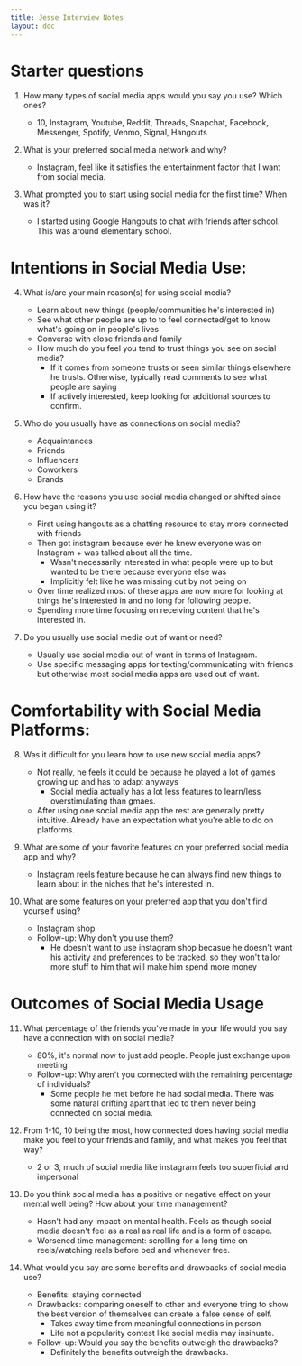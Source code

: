 ```yaml
---
title: Jesse Interview Notes
layout: doc
---
```


# Starter questions
1. How many types of social media apps would you say you use? Which ones?
    - 10, Instagram, Youtube, Reddit, Threads, Snapchat, Facebook, Messenger, Spotify, Venmo, Signal, Hangouts

2. What is your preferred social media network and why?
    - Instagram, feel like it satisfies the entertainment factor that I want from social media.

3. What prompted you to start using social media for the first time? When was it?
    - I started using Google Hangouts to chat with friends after school. This was around elementary school.

# Intentions in Social Media Use:
4. What is/are your main reason(s) for using social media?
    - Learn about new things (people/communities he's interested in)
    - See what other people are up to to feel connected/get to know what's going on in people's lives
    - Converse with close friends and family
    - How much do you feel you tend to trust things you see on social media?
        - If it comes from someone trusts or seen similar things elsewhere he trusts. Otherwise, typically read comments to see what people are saying
        - If actively interested, keep looking for additional sources to confirm.

5. Who do you usually have as connections on social media?
    - Acquaintances
    - Friends
    - Influencers
    - Coworkers
    - Brands

6. How have the reasons you use social media changed or shifted since you began using it?
    - First using hangouts as a chatting resource to stay more connected with friends
    - Then got instagram because ever he knew everyone was on Instagram + was talked about all the time.
        - Wasn't necessarily interested in what people were up to but wanted to be there because everyone else was
        - Implicitly felt like he was missing out by not being on
    - Over time realized most of these apps are now more for looking at things he's interested in and no long for following people. 
    - Spending more time focusing on receiving content that he's interested in.

7. Do you usually use social media out of want or need? 
    - Usually use social media out of want in terms of Instagram. 
    - Use specific messaging apps for texting/communicating with friends but otherwise most social media apps are used out of want.

# Comfortability with Social Media Platforms:
8. Was it difficult for you learn how to use new social media apps?
    - Not really, he feels it could be because he played a lot of games growing up and has to adapt anyways
        - Social media actually has a lot less features to learn/less overstimulating than gmaes.
    - After using one social media app the rest are generally pretty intuitive. Already have an expectation what you're able to do on platforms.

9. What are some of your favorite features on your preferred social media app and why?
    - Instagram reels feature because he can always find new things to learn about in the niches that he's interested in.

10. What are some features on your preferred app that you don't find yourself using? 
    - Instagram shop
    - Follow-up: Why don't you use them?
        - He doesn't want to use instagram shop becasue he doesn't want his activity and preferences to be tracked, so they won't tailor more stuff to him that will make him spend more money

# Outcomes of Social Media Usage 
11. What percentage of the friends you've made in your life would you say have a connection with on social media? 
    - 80%, it's normal now to just add people. People just exchange upon meeting
    - Follow-up: Why aren't you connected with the remaining percentage of individuals?
        - Some people he met before he had social media. There was some natural drifting apart that led to them never being connected on social media.

12. From 1-10, 10 being the most, how connected does having social media make you feel to your friends and family, and what makes you feel that way?
    - 2 or 3, much of social media like instagram feels too superficial and impersonal

13. Do you think social media has a positive or negative effect on your mental well being? How about your time management?
    - Hasn't had any impact on mental health. Feels as though social media doesn't feel as a real as real life and is a form of escape.
    - Worsened time management: scrolling for a long time on reels/watching reals before bed and whenever free.

14. What would you say are some benefits and drawbacks of social media use?
    - Benefits: staying connected
    - Drawbacks: comparing oneself to other and everyone tring to show the best version of themselves can create a false sense of self.
        - Takes away time from meaningful connections in person
        - Life not a popularity contest like social media may insinuate.
    - Follow-up: Would you say the benefits outweigh the drawbacks?
        - Definitely the benefits outweigh the drawbacks.